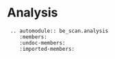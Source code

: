 # Analysis

```{eval-rst}
 .. automodule:: be_scan.analysis
    :members:
    :undoc-members:
    :imported-members:
```

